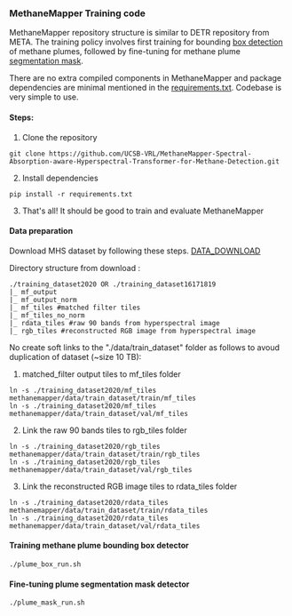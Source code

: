 ### MethaneMapper Training code
MethaneMapper repository structure is similar to DETR repository from META. The training policy involves first training for bounding [box detection](https://github.com/UCSB-VRL/MethaneMapper-Spectral-Absorption-aware-Hyperspectral-Transformer-for-Methane-Detection/blob/main/methanemapper/plume_box_run.sh) of methane plumes, followed by fine-tuning for methane plume [segmentation mask](https://github.com/UCSB-VRL/MethaneMapper-Spectral-Absorption-aware-Hyperspectral-Transformer-for-Methane-Detection/blob/main/methanemapper/plume_mask_run.sh).

There are no extra compiled components in MethaneMapper and package dependencies are minimal mentioned in the [requirements.txt](https://github.com/UCSB-VRL/MethaneMapper-Spectral-Absorption-aware-Hyperspectral-Transformer-for-Methane-Detection/blob/main/requirements.txt). Codebase is very simple to use. 

#### Steps:
1.  Clone the repository
```
git clone https://github.com/UCSB-VRL/MethaneMapper-Spectral-Absorption-aware-Hyperspectral-Transformer-for-Methane-Detection.git
```
2.  Install dependencies
```
pip install -r requirements.txt
```
3.  That's all! It should be good to train and evaluate MethaneMapper

#### Data preparation
Download MHS dataset by following these steps. [DATA_DOWNLOAD](https://github.com/UCSB-VRL/MethaneMapper-Spectral-Absorption-aware-Hyperspectral-Transformer-for-Methane-Detection/tree/main/mhs_dataset)

Directory structure from download :
```
./training_dataset2020 OR ./training_dataset16171819
|_ mf_output
|_ mf_output_norm
|_ mf_tiles #matched filter tiles
|_ mf_tiles_no_norm
|_ rdata_tiles #raw 90 bands from hyperspectral image
|_ rgb_tiles #reconstructed RGB image from hyperspectral image
```
No create soft links to the "./data/train_dataset" folder as follows to avoud duplication of dataset (~size 10 TB):
1. matched_filter output tiles to mf_tiles folder
```
ln -s ./training_dataset2020/mf_tiles methanemapper/data/train_dataset/train/mf_tiles
ln -s ./training_dataset2020/mf_tiles methanemapper/data/train_dataset/val/mf_tiles
```
2. Link the raw 90 bands tiles to rgb_tiles folder
```
ln -s ./training_dataset2020/rgb_tiles methanemapper/data/train_dataset/train/rgb_tiles
ln -s ./training_dataset2020/rgb_tiles methanemapper/data/train_dataset/val/rgb_tiles
```
3. Link the reconstructed RGB image tiles to rdata_tiles folder
```
ln -s ./training_dataset2020/rdata_tiles methanemapper/data/train_dataset/train/rdata_tiles
ln -s ./training_dataset2020/rdata_tiles methanemapper/data/train_dataset/val/rdata_tiles
```

#### Training methane plume bounding box detector 
```
./plume_box_run.sh
```
#### Fine-tuning plume segmentation mask detector 
```
./plume_mask_run.sh
```
